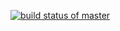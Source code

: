 [![build status of master](https://travis-ci.org/ShinyShips/SSW567/tree/master/HW2.svg?branch=master)](https://travis-ci.org/ShinyShips/SSW567/tree/master/HW2)
